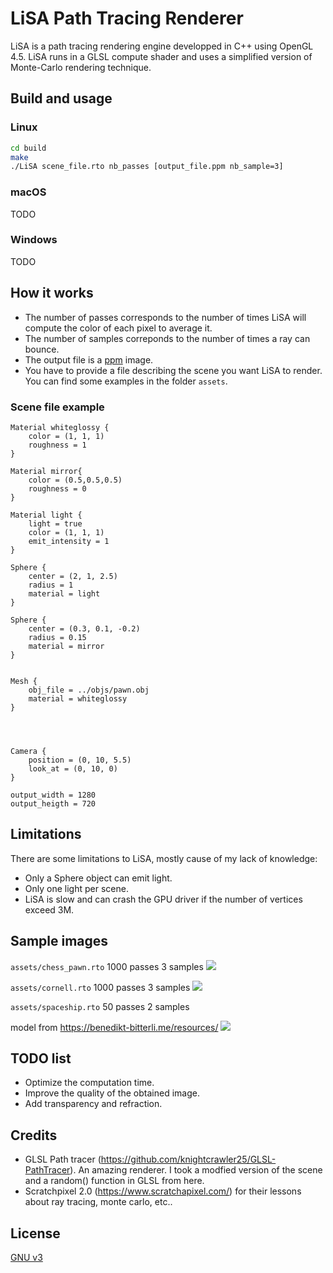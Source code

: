 # LiSA Path Tracing Renderer

LiSA is a path tracing rendering engine developped in C++ using OpenGL 4.5.
LiSA runs in a GLSL compute shader and uses a simplified version of Monte-Carlo rendering technique.

## Build and usage

### Linux
````bash
cd build
make
./LiSA scene_file.rto nb_passes [output_file.ppm nb_sample=3]
````

### macOS
TODO

### Windows
TODO

## How it works
- The number of passes corresponds to the number of times LiSA will compute the color of each pixel to average it.
- The number of samples correponds to the number of times a ray can bounce.
- The output file is a [ppm](https://fr.wikipedia.org/wiki/Portable_pixmap) image.
- You have to provide a file describing the scene you want LiSA to render. You can find some examples in the folder ````assets````.

### Scene file example
````
Material whiteglossy {
    color = (1, 1, 1)
    roughness = 1
}

Material mirror{
    color = (0.5,0.5,0.5)
    roughness = 0
}

Material light {
    light = true
    color = (1, 1, 1)
    emit_intensity = 1
}

Sphere {
    center = (2, 1, 2.5)
    radius = 1
    material = light
}

Sphere {
    center = (0.3, 0.1, -0.2)
    radius = 0.15
    material = mirror
}


Mesh {
    obj_file = ../objs/pawn.obj
    material = whiteglossy
}




Camera {
    position = (0, 10, 5.5)
    look_at = (0, 10, 0)
}

output_width = 1280
output_heigth = 720
````

## Limitations
There are some limitations to LiSA, mostly cause of my lack of knowledge:
- Only a Sphere object can emit light.
- Only one light per scene.
- LiSA is slow and can crash the GPU driver if the number of vertices exceed 3M.


## Sample images
````assets/chess_pawn.rto```` 1000 passes 3 samples
![](results_images/chess/result.png)

````assets/cornell.rto```` 1000 passes 3 samples
![](results_images/cornell/result.png)

````assets/spaceship.rto```` 50 passes 2 samples

model from https://benedikt-bitterli.me/resources/
![](results_images/spaceship/result.png)


## TODO list
- Optimize the computation time.
- Improve the quality of the obtained image.
- Add transparency and refraction.

## Credits
- GLSL Path tracer (https://github.com/knightcrawler25/GLSL-PathTracer). An amazing renderer. I took a modfied version of the scene and a random() function in GLSL from here.
- Scratchpixel 2.0 (https://www.scratchapixel.com/) for their lessons about ray tracing, monte carlo, etc..
## License
[GNU v3](https://choosealicense.com/licenses/gpl-3.0/)

